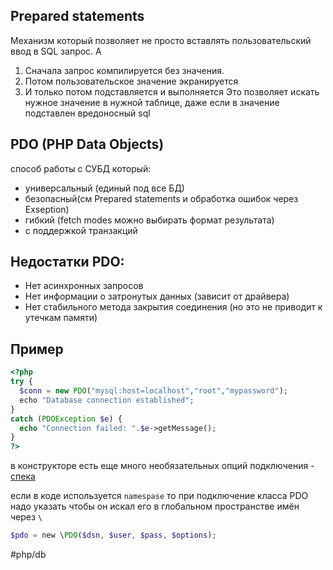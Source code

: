 ## Prepared statements
Механизм который позволяет не просто вставлять пользовательский ввод в SQL запрос. А 
1. Сначала запрос компилируется без значения.
2. Потом пользовательское значение экранируется
3. И только потом подставляется и выполняется
Это позволяет искать нужное значение в нужной таблице, даже если в значение подставлен вредоносный sql

## PDO (PHP Data Objects)
способ работы с СУБД который:
- универсальный (единый под все БД)
- безопасный(см Prepared statements и обработка ошибок через Exseption)
- гибкий (fetch modes можно выбирать формат результата)
- с поддержкой транзакций

## Недостатки PDO:
- Нет асинхронных запросов
- Нет информации о затронутых данных (зависит от драйвера)
- Нет стабильного метода закрытия соединения (но это не приводит к утечкам памяти)

## Пример
```php
<?php
try {
  $conn = new PDO("mysql:host=localhost","root","mypassword");
  echo "Database connection established";
}
catch (PDOException $e) {
  echo "Connection failed: ".$e->getMessage();
}
?>
```
в конструкторе есть еще много необязательных опций подключения - [спека](https://www.php.net/manual/ru/pdo.connections.php)

если в коде используется `namespase` то при подключение класса PDO надо указать чтобы он искал его в глобальном пространстве имён через `\`
```php
$pdo = new \PDO($dsn, $user, $pass, $options);
```

#php/db